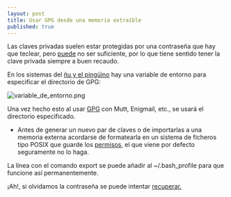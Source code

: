```yaml
---
layout: post
title: Usar GPG desde una memoria extraíble
published: true
---
```


Las claves privadas suelen estar protegidas por una contraseña que hay que teclear, pero [puede](https://www.schneier.com/blog/archives/2012/03/the_security_of_5.html) no ser suficiente, por lo que tiene sentido tener la clave privada siempre a buen recaudo.

En los sistemas del [ñu y el pingüino](https://oshl.edu.umh.es/2015/02/09/los-superusuarios-el-show-legendario-sobre-gnulinux/) hay una variable de entorno para especificar el directorio de GPG:

![variable_de_entorno.png]({{site.baseurl}}/images/variable_de_entorno.png)



Una vez hecho esto al usar [GPG](https://emailselfdefense.fsf.org/es/) con Mutt, Enigmail, etc., se usará el directorio especificado. 

* Antes de generar un nuevo par de claves o de importarlas a una memoria externa acordarse de formatearla en un sistema de ficheros tipo POSIX que guarde los [permisos](https://en.wikipedia.org/wiki/Comparison_of_file_systems#Metadata), el que viene por defecto seguramente no lo haga.

La línea con el comando export se puede añadir al ~/.bash_profile para que funcione así permanentemente.

¡Ah!, si olvidamos la contraseña se puede intentar [recuperar.](https://roguedaemon.net/rephrase/README.html)

